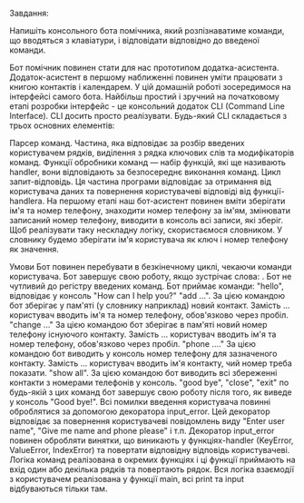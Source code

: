 Завдання:

Напишіть консольного бота помічника, який розпізнаватиме команди, що вводяться з клавіатури, і відповідати відповідно до введеної команди.

Бот помічник повинен стати для нас прототипом додатка-асистента. Додаток-асистент в першому наближенні повинен уміти працювати з книгою контактів і календарем. У цій домашній роботі зосередимося на інтерфейсі самого бота. Найбільш простий і зручний на початковому етапі розробки інтерфейс - це консольний додаток CLI (Command Line Interface). CLI досить просто реалізувати. Будь-який CLI складається з трьох основних елементів:

Парсер команд. Частина, яка відповідає за розбір введених користувачем рядків, виділення з рядка ключових слів та модифікаторів команд.
Функції обробники команд — набір функцій, які ще називають handler, вони відповідають за безпосереднє виконання команд.
Цикл запит-відповідь. Ця частина програми відповідає за отримання від користувача даних та повернення користувачеві відповіді від функції-handlerа.
На першому етапі наш бот-асистент повинен вміти зберігати ім'я та номер телефону, знаходити номер телефону за ім'ям, змінювати записаний номер телефону, виводити в консоль всі записи, які зберіг. Щоб реалізувати таку нескладну логіку, скористаємося словником. У словнику будемо зберігати ім'я користувача як ключ і номер телефону як значення.

Умови
Бот повинен перебувати в безкінечному циклі, чекаючи команди користувача.
Бот завершує свою роботу, якщо зустрічає слова: .
Бот не чутливий до регістру введених команд.
Бот приймає команди:
"hello", відповідає у консоль "How can I help you?"
"add ...". За цією командою бот зберігає у пам'яті (у словнику наприклад) новий контакт. Замість ... користувач вводить ім'я та номер телефону, обов'язково через пробіл.
"change ..." За цією командою бот зберігає в пам'яті новий номер телефону існуючого контакту. Замість ... користувач вводить ім'я та номер телефону, обов'язково через пробіл.
"phone ...." За цією командою бот виводить у консоль номер телефону для зазначеного контакту. Замість ... користувач вводить ім'я контакту, чий номер треба показати.
"show all". За цією командою бот виводить всі збереженні контакти з номерами телефонів у консоль.
"good bye", "close", "exit" по будь-якій з цих команд бот завершує свою роботу після того, як виведе у консоль "Good bye!".
Всі помилки введення користувача повинні оброблятися за допомогою декоратора input_error. Цей декоратор відповідає за повернення користувачеві повідомлень виду "Enter user name", "Give me name and phone please" і т.п. Декоратор input_error повинен обробляти винятки, що виникають у функціях-handler (KeyError, ValueError, IndexError) та повертати відповідну відповідь користувачеві.
Логіка команд реалізована в окремих функціях і ці функції приймають на вхід один або декілька рядків та повертають рядок.
Вся логіка взаємодії з користувачем реалізована у функції main, всі print та input відбуваються тільки там.
